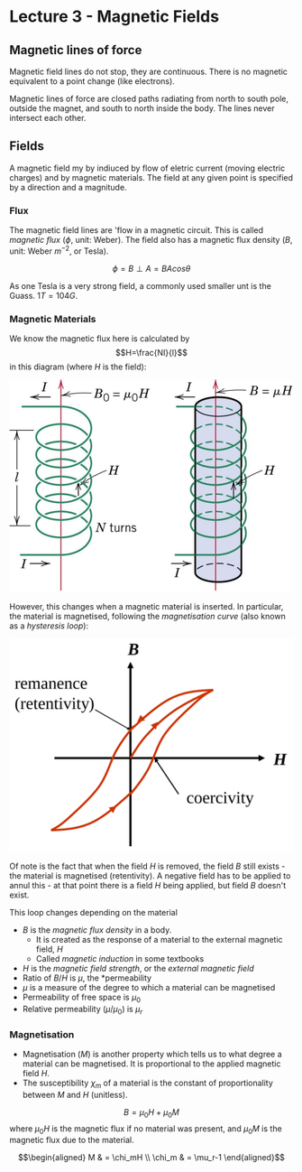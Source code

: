 # Lecture 3 - Magnetic Fields

## Magnetic lines of force

Magnetic field lines do not stop, they are continuous. There is no magnetic equivalent to a point change (like electrons).

Magnetic lines of force are closed paths radiating from north to south pole, outside the magnet, and south to north inside the body. The lines never intersect each other.

## Fields

A magnetic field my by indiuced by flow of eletric current (moving electric charges) and by magnetic materials. The field at any given point is specified by a direction and a magnitude.

### Flux

The magnetic field lines are 'flow in a magnetic circuit. This is called *magnetic flux* ($\phi$, unit: Weber).
The field also has a magnetic flux density ($B$, unit: Weber $m^{-2}$, or Tesla).

$$\phi = B \perp A = BAcos\theta$$

As one Tesla is a very strong field, a commonly used smaller unt is the Guass. $1 T = 104 G$.

### Magnetic Materials

We know the magnetic flux here is calculated by
$$H=\frac{NI}{l}$$
in this diagram (where $H$ is the field):

![Diagram showing magnetic field in a coil](img/coil_flux.png)

However, this changes when a magnetic material is inserted. In particular, the material is magnetised, following the *magnetisation curve* (also known as a *hysteresis loop*):

![Diagram showing magnetisation curve](img/hysteresis_loop.svg)

Of note is the fact that when the field $H$ is removed, the field $B$ still exists - the material is magnetised (retentivity). A negative field has to be applied to annul this - at that point there is a field $H$ being applied, but field $B$ doesn't exist.

This loop changes depending on the material

- $B$ is the *magnetic flux density* in a body.
  - It is created as the response of a material to the external magnetic field, $H$
  - Called *magnetic induction* in some textbooks
- $H$ is the *magnetic field strength*, or the *external magnetic field*
- Ratio of $B/H$ is $μ$, the *permeability
- $μ$ is a measure of the degree to which a material can be magnetised
- Permeability of free space is $μ_0$
- Relative permeability ($μ/μ_0$) is $μ_r$

### Magnetisation

- Magnetisation ($M$) is another property which tells us to what degree a material can be magnetised. It is proportional to the applied magnetic field $H$.
- The susceptibility $\chi_m$ of a material is the constant of proportionality between $M$ and $H$ (unitless).
  
$$B=\mu_0H+\mu_0M$$
where $\mu_0H$ is the magnetic flux if no material was present, and $\mu_0M$ is the magnetic flux due to the material.

$$\begin{aligned}
M & = \chi_mH \\
\chi_m & = \mu_r-1 
\end{aligned}$$
